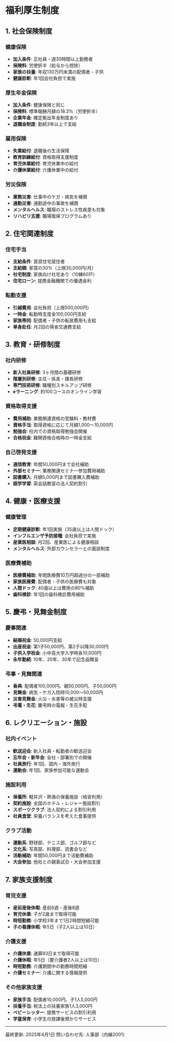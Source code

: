 # 福利厚生制度

## 1. 社会保険制度

### 健康保険
- **加入条件**: 正社員・週30時間以上勤務者
- **保険料**: 労使折半（給与から控除）
- **家族の扶養**: 年収130万円未満の配偶者・子供
- **健康診断**: 年1回会社負担で実施

### 厚生年金保険
- **加入条件**: 健康保険と同じ
- **保険料**: 標準報酬月額の18.3%（労使折半）
- **企業年金**: 確定拠出年金制度あり
- **退職金制度**: 勤続3年以上で支給

### 雇用保険
- **失業給付**: 退職後の生活保障
- **教育訓練給付**: 資格取得支援制度
- **育児休業給付**: 育児休業中の給付
- **介護休業給付**: 介護休業中の給付

### 労災保険
- **業務災害**: 仕事中のケガ・病気を補償
- **通勤災害**: 通勤途中の事故を補償
- **メンタルヘルス**: 職場のストレス性疾患も対象
- **リハビリ支援**: 職場復帰プログラムあり

## 2. 住宅関連制度

### 住宅手当
- **支給条件**: 賃貸住宅居住者
- **支給額**: 家賃の30%（上限30,000円/月）
- **社宅制度**: 家族向け社宅あり（10棟60戸）
- **住宅ローン**: 提携金融機関での優遇金利

### 転勤支援
- **引越費用**: 会社負担（上限500,000円）
- **一時金**: 転勤時支度金100,000円支給
- **家族帯同**: 配偶者・子供の転居費用も支給
- **単身赴任**: 月2回の帰省交通費支給

## 3. 教育・研修制度

### 社内研修
- **新入社員研修**: 3ヶ月間の基礎研修
- **階層別研修**: 主任・係長・課長研修
- **専門技術研修**: 職種別スキルアップ研修
- **eラーニング**: 約100コースのオンライン学習

### 資格取得支援
- **費用補助**: 業務関連資格の受験料・教材費
- **資格手当**: 取得資格に応じて月額1,000〜10,000円
- **勉強会**: 社内での資格取得勉強会開催
- **合格祝金**: 難関資格合格時の一時金支給

### 自己啓発支援
- **通信教育**: 年間50,000円まで会社補助
- **外部セミナー**: 業務関連セミナー参加費用補助
- **図書購入**: 月額5,000円まで図書購入費補助
- **語学学習**: 英会話教室の法人契約割引

## 4. 健康・医療支援

### 健康管理
- **定期健康診断**: 年1回実施（35歳以上は人間ドック）
- **インフルエンザ予防接種**: 会社負担で実施
- **産業医相談**: 月2回、産業医による健康相談
- **メンタルヘルス**: 外部カウンセラーとの面談制度

### 医療費補助
- **医療費補助**: 年間医療費10万円超過分の一部補助
- **家族医療費**: 配偶者・子供の医療費も対象
- **人間ドック**: 40歳以上は費用の80%補助
- **歯科検診**: 年1回の歯科検診費用補助

## 5. 慶弔・見舞金制度

### 慶事関連
- **結婚祝金**: 50,000円支給
- **出産祝金**: 第1子50,000円、第2子以降30,000円
- **子供入学祝金**: 小中高大学入学時各10,000円
- **永年勤続**: 10年、20年、30年で記念品贈呈

### 弔事・見舞関連
- **香典**: 配偶者100,000円、親50,000円、子50,000円
- **見舞金**: 病気・ケガ入院時10,000〜50,000円
- **災害見舞金**: 火災・水害等の被災時支援
- **弔電・生花**: 慶弔時の電報・生花手配

## 6. レクリエーション・施設

### 社内イベント
- **歓送迎会**: 新入社員・転勤者の歓送迎会
- **忘年会・新年会**: 全社・部署別での開催
- **社員旅行**: 年1回、国内・海外旅行
- **運動会**: 年1回、家族参加可能な運動会

### 施設利用
- **保養所**: 軽井沢・熱海の保養施設（格安利用）
- **契約施設**: 全国のホテル・レジャー施設割引
- **スポーツクラブ**: 法人契約による割引利用
- **社員食堂**: 栄養バランスを考えた食事提供

### クラブ活動
- **運動系**: 野球部、テニス部、ゴルフ部など
- **文化系**: 写真部、料理部、読書会など
- **活動補助**: 年間50,000円まで活動費補助
- **大会参加**: 他社との親善試合・大会参加支援

## 7. 家族支援制度

### 育児支援
- **産前産後休暇**: 産前6週・産後8週
- **育児休業**: 子が2歳まで取得可能
- **時短勤務**: 小学校3年まで1日2時間短縮可能
- **子の看護休暇**: 年5日（子2人以上は10日）

### 介護支援
- **介護休業**: 通算93日まで取得可能
- **介護休暇**: 年5日（要介護者2人以上は10日）
- **時短勤務**: 介護期間中の勤務時間短縮
- **介護セミナー**: 介護に関する情報提供

### その他家族支援
- **家族手当**: 配偶者10,000円、子1人5,000円
- **扶養手当**: 税法上の扶養家族1人3,000円
- **ベビーシッター**: 提携サービスの割引利用
- **学童保育**: 小学生の放課後預かりサービス

---
最終更新: 2025年4月1日
問い合わせ先: 人事部（内線2001）